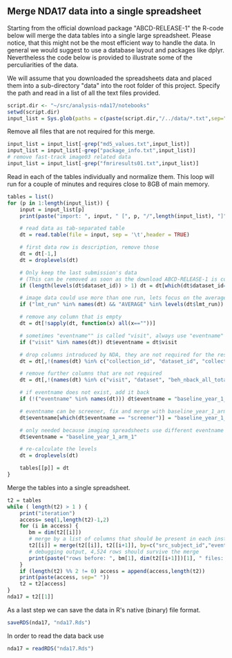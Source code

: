 ## Merge NDA17 data into a single spreadsheet

Starting from the official download package "ABCD-RELEASE-1" the R-code below will merge the data tables into a single large spreadsheet. Please notice, that this might not be the most efficient way to handle the data. In general we would suggest to use a database layout and packages like dplyr. Nevertheless the code below is provided to illustrate some of the perculiarities of the data.

We will assume that you downloaded the spreadsheets data and placed them into a sub-directory "data" into the root folder of this project. Specify the path and read in a list of all the text files provided.

```r
script.dir <- "~/src/analysis-nda17/notebooks"
setwd(script.dir)
input_list = Sys.glob(paths = c(paste(script.dir,"/../data/*.txt",sep="")))
```

Remove all files that are not required for this merge.

```r
input_list = input_list[-grep("md5_values.txt",input_list)]
input_list = input_list[-grep("package_info.txt",input_list)]
# remove fast-track image03 related data
input_list = input_list[-grep("fmriresults01.txt",input_list)]
```

Read in each of the tables individually and normalize them. This loop will run for a couple of minutes and requires close to 8GB of main memory.

```r
tables = list()
for (p in 1:length(input_list)) {
    input = input_list[p]
    print(paste("import: ", input, " [", p, "/",length(input_list), "]", sep=""))

    # read data as tab-separated table
    dt = read.table(file = input, sep = '\t',header = TRUE)

    # first data row is description, remove those
    dt = dt[-1,]
    dt = droplevels(dt)

    # Only keep the last submission's data
    # (This can be removed as soon as the download ABCD-RELEASE-1 is correct.) 
    if (length(levels(dt$dataset_id)) > 1) dt = dt[which(dt$dataset_id==max(as.integer(levels(dt$dataset_id)))),]

    # image data could use more than one run, lets focus on the average and remove run 1 and run 2
    if ("lmt_run" %in% names(dt) && "AVERAGE" %in% levels(dt$lmt_run)) dt = dt[dt$lmt_run == "AVERAGE",]

    # remove any column that is empty
    dt = dt[!sapply(dt, function(x) all(x==""))]

    # sometimes "eventname"" is called "visit", always use "eventname"
    if ("visit" %in% names(dt)) dt$eventname = dt$visit

    # drop columns introduced by NDA, they are not required for the resulting table
    dt = dt[,!(names(dt) %in% c("collection_id", "dataset_id", "collection_title", "promoted_subjectkey", "site", "week", "subjectkey", "study_cohort_name"))]

    # remove further columns that are not required
    dt = dt[,!(names(dt) %in% c("visit", "dataset", "beh_nback_all_total", "beh_mid_perform_flag", "beh_mid_nruns", "lmt_run"))]

    # if eventname does not exist, add it back
    if (!("eventname" %in% names(dt))) dt$eventname = "baseline_year_1_arm_1"

    # eventname can be screener, fix and merge with baseline_year_1_arm_1
    dt$eventname[which(dt$eventname == "screener")] = "baseline_year_1_arm_1"

    # only needed because imaging spreadsheets use different eventname
    dt$eventname = "baseline_year_1_arm_1"

    # re-calculate the levels
    dt = droplevels(dt)

    tables[[p]] = dt
}
```

Merge the tables into a single spreadsheet.

```r
t2 = tables
while ( length(t2) > 1 ) {
    print("iteration")
    access= seq(1,length(t2)-1,2)
    for (i in access) {
       bm = dim(t2[[i]])
       # merge by a list of columns that should be present in each instrument
       t2[[i]] = merge(t2[[i]], t2[[i+1]], by=c("src_subject_id","eventname","interview_age","interview_date","gender"), all=TRUE)
       # debugging output, 4,524 rows should survive the merge
       print(paste("rows before: ", bm[1], dim(t2[[i+1]])[1], " files: ", input_list[i], input_list[i+1]," rows after: ",dim(t2[[i]])[1], "indices: ",i,i+1," columns: ",bm[2],"+",dim(t2[[i+1]])[2], " = ",dim(t2[[i]])[2]))
    }
    if (length(t2) %% 2 != 0) access = append(access,length(t2))
    print(paste(access, sep=" "))
    t2 = t2[access]
}
nda17 = t2[[1]]
```

As a last step we can save the data in R's native (binary) file format.

```r
saveRDS(nda17, "nda17.Rds")
```

In order to read the data back use

```r
nda17 = readRDS("nda17.Rds")
```
